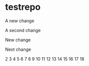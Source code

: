 # testrepo

A new change

A second change

New change

Next change

2
3
4
5
6
7
8
9
10
11
12
13
14
15
16
17
18